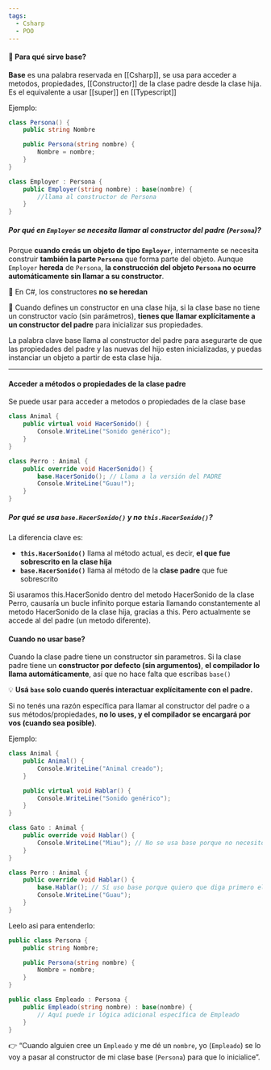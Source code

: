 ```yaml
---
tags:
  - Csharp
  - POO
---
```

#### 🧩 Para qué sirve base?

**Base** es una palabra reservada en [[Csharp]], se usa para acceder a metodos, propiedades, [[Constructor]] de la clase padre desde la clase hija. Es el equivalente a usar [[super]] en [[Typescript]]

Ejemplo:
```csharp
class Persona() {
	public string Nombre

	public Persona(string nombre) {
		Nombre = nombre;
	}
}

class Employer : Persona {
	public Employer(string nombre) : base(nombre) {
		//llama al constructor de Persona
	}
}
```

##### Por qué en `Employer` se necesita llamar al constructor del padre (`Persona`)?

Porque **cuando creás un objeto de tipo `Employer`**, internamente se necesita construir **también la parte `Persona`** que forma parte del objeto.
Aunque `Employer` **hereda** de `Persona`, **la construcción del objeto `Persona` no ocurre automáticamente sin llamar a su constructor**.

📌 En C#, los constructores **no se heredan**

📌 Cuando defines un constructor en una clase hija, si la clase base no tiene un constructor vacío (sin parámetros), **tienes que llamar explícitamente a un constructor del padre** para inicializar sus propiedades.

La palabra clave base llama al constructor del padre para asegurarte de que las propiedades del padre y las nuevas del hijo esten inicializadas, y puedas instanciar un objeto a partir de esta clase hija.

---

####  **Acceder a métodos o propiedades de la clase padre**

Se puede usar para acceder a metodos o propiedades de la clase base

```csharp
class Animal {
    public virtual void HacerSonido() {
        Console.WriteLine("Sonido genérico");
    }
}

class Perro : Animal {
    public override void HacerSonido() {
        base.HacerSonido(); // Llama a la versión del PADRE
        Console.WriteLine("Guau!");
    }
}
```

##### Por qué se usa `base.HacerSonido()` y no `this.HacerSonido()`?

La diferencia clave es:

-  **`this.HacerSonido()`** llama al método actual, es decir, **el que fue sobrescrito en la clase hija**
-  **`base.HacerSonido()`** llama al método de la **clase padre** que fue sobrescrito

Si usaramos this.HacerSonido dentro del metodo HacerSonido de la clase Perro, causaría un bucle infinito porque estaria llamando constantemente al metodo HacerSonido de la clase hija, gracias a this. Pero actualmente se accede al del padre (un metodo diferente).

#### Cuando no usar base?

Cuando la clase padre tiene un constructor sin parametros.
Si la clase padre tiene un **constructor por defecto (sin argumentos)**, **el compilador lo llama automáticamente**, así que no hace falta que escribas `base()`

💡 **Usá `base` solo cuando querés interactuar explícitamente con el padre.**

Si no tenés una razón específica para llamar al constructor del padre o a sus métodos/propiedades, **no lo uses, y el compilador se encargará por vos (cuando sea posible)**.

Ejemplo:

```csharp
class Animal {
    public Animal() {
        Console.WriteLine("Animal creado");
    }

    public virtual void Hablar() {
        Console.WriteLine("Sonido genérico");
    }
}

class Gato : Animal {
    public override void Hablar() {
        Console.WriteLine("Miau"); // No se usa base porque no necesito llamar al padre
    }
}

class Perro : Animal {
    public override void Hablar() {
        base.Hablar(); // Sí uso base porque quiero que diga primero el sonido genérico
        Console.WriteLine("Guau");
    }
}
```


Leelo asi para entenderlo:
```csharp
public class Persona {
    public string Nombre;

    public Persona(string nombre) {
        Nombre = nombre;
    }
}

public class Empleado : Persona {
    public Empleado(string nombre) : base(nombre) {
        // Aquí puede ir lógica adicional específica de Empleado
    }
}
```
👉 “Cuando alguien cree un `Empleado` y me dé un `nombre`, yo (`Empleado`) se lo voy a pasar al constructor de mi clase base (`Persona`) para que lo inicialice”.